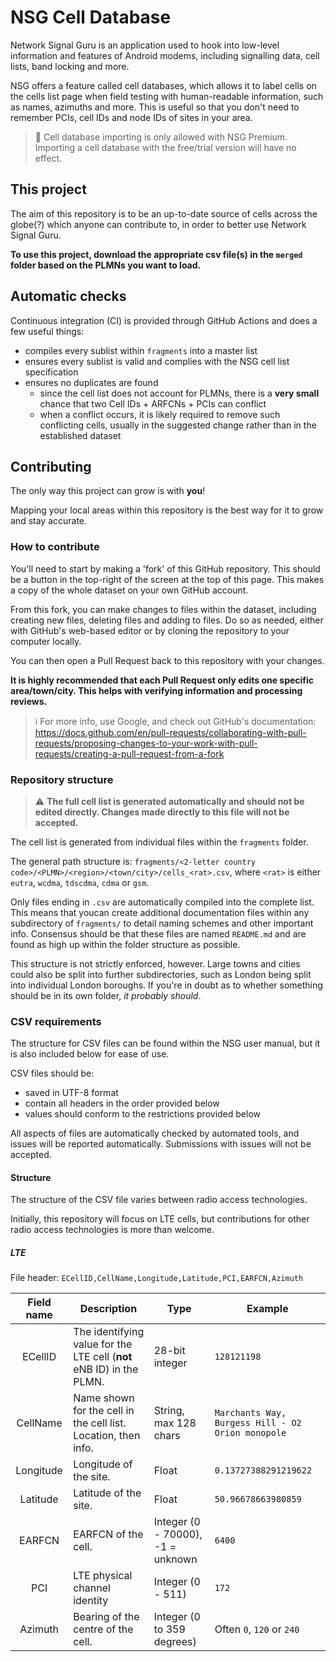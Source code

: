 # NSG Cell Database

Network Signal Guru is an application used to hook into low-level information and features of Android modems, including signalling data, cell lists, band locking and more.

NSG offers a feature called cell databases, which allows it to label cells on the cells list page when field testing with human-readable information, such as names, azimuths and more. This is useful so that you don't need to remember PCIs, cell IDs and node IDs of sites in your area.

> 🤑 Cell database importing is only allowed with NSG Premium. Importing a cell database with the free/trial version will have no effect.

## This project

The aim of this repository is to be an up-to-date source of cells across the globe(?) which anyone can contribute to, in order to better use Network Signal Guru.

**To use this project, download the appropriate csv file(s) in the `merged` folder based on the PLMNs you want to load.**

## Automatic checks

Continuous integration (CI) is provided through GitHub Actions and does a few useful things:

- compiles every sublist within `fragments` into a master list
- ensures every sublist is valid and complies with the NSG cell list specification
- ensures no duplicates are found
  - since the cell list does not account for PLMNs, there is a **very small** chance that two Cell IDs + ARFCNs + PCIs can conflict
  - when a conflict occurs, it is likely required to remove such conflicting cells, usually in the suggested change rather than in the established dataset

## Contributing

The only way this project can grow is with **you**!

Mapping your local areas within this repository is the best way for it to grow and stay accurate.

### How to contribute

You'll need to start by making a 'fork' of this GitHub repository. This should be a button in the top-right of the screen at the top of this page. This makes a copy of the whole dataset on your own GitHub account.

From this fork, you can make changes to files within the dataset, including creating new files, deleting files and adding to files. Do so as needed, either with GitHub's web-based editor or by cloning the repository to your computer locally.

You can then open a Pull Request back to this repository with your changes.

**It is highly recommended that each Pull Request only edits one specific area/town/city. This helps with verifying information and processing reviews.**

> ℹ️ For more info, use Google, and check out GitHub's documentation: https://docs.github.com/en/pull-requests/collaborating-with-pull-requests/proposing-changes-to-your-work-with-pull-requests/creating-a-pull-request-from-a-fork

### Repository structure

> ⚠️ **The full cell list is generated automatically and should not be edited directly. Changes made directly to this file will not be accepted.**

The cell list is generated from individual files within the `fragments` folder.

The general path structure is: `fragments/<2-letter country code>/<PLMN>/<region>/<town/city>/cells_<rat>.csv`, where `<rat>` is either `eutra`, `wcdma`, `tdscdma`, `cdma` or `gsm`.

Only files ending in `.csv` are automatically compiled into the complete list. This means that youcan create additional documentation files within any subdirectory of `fragments/` to detail naming schemes and other important info. Consensus should be that these files are named `README.md` and are found as high up within the folder structure as possible.

This structure is not strictly enforced, however. Large towns and cities could also be split into further subdirectories, such as London being split into individual London boroughs. If you're in doubt as to whether something should be in its own folder, _it probably should_.

### CSV requirements

The structure for CSV files can be found within the NSG user manual, but it is also included below for ease of use.

CSV files should be:

- saved in UTF-8 format
- contain all headers in the order provided below
- values should conform to the restrictions provided below

All aspects of files are automatically checked by automated tools, and issues will be reported automatically. Submissions with issues will not be accepted.

#### Structure

The structure of the CSV file varies between radio access technologies.

Initially, this repository will focus on LTE cells, but contributions for other radio access technologies is more than welcome.

##### LTE

File header: `ECellID,CellName,Longitude,Latitude,PCI,EARFCN,Azimuth`

| Field name | Description                                                          | Type                              | Example                                           |
| :--------: | -------------------------------------------------------------------- | --------------------------------- | ------------------------------------------------- |
|  ECellID   | The identifying value for the LTE cell (**not** eNB ID) in the PLMN. | 28-bit integer                    | `128121198`                                       |
|  CellName  | Name shown for the cell in the cell list. Location, then info.       | String, max 128 chars             | `Marchants Way, Burgess Hill - O2 Orion monopole` |
| Longitude  | Longitude of the site.                                               | Float                             | `0.13727388291219622`                             |
|  Latitude  | Latitude of the site.                                                | Float                             | `50.96678663980859`                               |
|   EARFCN   | EARFCN of the cell.                                                  | Integer (0 - 70000), -1 = unknown | `6400`                                            |
|    PCI     | LTE physical channel identity                                        | Integer (0 - 511)                 | `172`                                             |
|  Azimuth   | Bearing of the centre of the cell.                                   | Integer (0 to 359 degrees)        | Often `0`, `120` or `240`                         |
